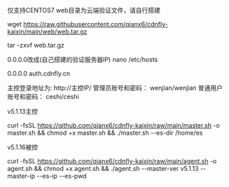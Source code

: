 仅支持CENTOS7 web目录为云端验证文件，请自行搭建

wget https://raw.githubusercontent.com/qianx6/cdnfly-kaixin/main/web/web.tar.gz

tar -zxvf web.tar.gz

0.0.0.0改成(自己搭建的验证服务器IP) nano /etc/hosts

0.0.0.0 auth.cdnfly.cn

主控登录地址为: http://主控IP/ 管理员账号和密码： wenjian/wenjian 普通用户账号和密码： ceshi/ceshi

v5.1.13主控

curl -fsSL https://github.com/qianx6/cdnfly-kaixin/raw/main/master.sh -o master.sh && chmod +x master.sh && ./master.sh --es-dir /home/es

v5.1.16被控

curl -fsSL https://github.com/qianx6/cdnfly-kaixin/raw/main/agent.sh -o agent.sh && chmod +x agent.sh && ./agent.sh --master-ver v5.1.13 --master-ip --es-ip --es-pwd

